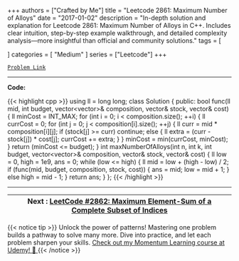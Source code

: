 
+++
authors = ["Crafted by Me"]
title = "Leetcode 2861: Maximum Number of Alloys"
date = "2017-01-02"
description = "In-depth solution and explanation for Leetcode 2861: Maximum Number of Alloys in C++. Includes clear intuition, step-by-step example walkthrough, and detailed complexity analysis—more insightful than official and community solutions."
tags = [
    
]
categories = [
    "Medium"
]
series = ["Leetcode"]
+++



[`Problem Link`](https://leetcode.com/problems/maximum-number-of-alloys/description/)

---

**Code:**

{{< highlight cpp >}}
using ll = long long;
class Solution {
public:
    bool func(ll mid, int budget, vector<vector<int>>& composition, vector<int>& stock, vector<int>& cost)
    {
        ll minCost = INT_MAX;
        for (int i = 0; i < composition.size(); ++i)
        {
            ll currCost = 0;
            for (int j = 0; j < composition[i].size(); ++j)
            {
                ll curr = mid * composition[i][j];
                if (stock[j] >= curr)
                    continue;
                else
                {
                    ll extra = (curr - stock[j]) * cost[j];
                    currCost += extra;
                }
            }
            minCost = min(currCost, minCost);
        }
        return (minCost <= budget);
    }
    int maxNumberOfAlloys(int n, int k, int budget, vector<vector<int>>& composition, vector<int>& stock, vector<int>& cost) {
        ll low = 0, high = 1e9, ans = 0;
        while (low <= high)
        {
            ll mid = low + (high - low) / 2;
            if (func(mid, budget, composition, stock, cost))
            {
                ans = mid;
                low = mid + 1;
            }
            else
                high = mid - 1;
        }
        return ans;
    }
};
{{< /highlight >}}


---

| Next : [LeetCode #2862: Maximum Element-Sum of a Complete Subset of Indices](https://grid47.xyz/posts/leetcode_2862) |
| --- |
{{< notice tip >}}
Unlock the power of patterns! Mastering one problem builds a pathway to solve many more. Dive into practice, and let each problem sharpen your skills. [Check out my Momentum Learning course at Udemy! 🚀 ](https://www.udemy.com/course/algorithms-and-data-structures-in-cpp/)
{{< /notice >}}

